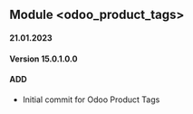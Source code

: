 ## Module <odoo_product_tags>

#### 21.01.2023
#### Version 15.0.1.0.0
#### ADD
- Initial commit for Odoo Product Tags